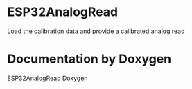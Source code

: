 # ESP32AnalogRead
Load the calibration data and provide a calibrated analog read

# Documentation by Doxygen

[ESP32AnalogRead Doxygen](https://madhephaestus.github.io/ESP32AnalogRead/files.html)

